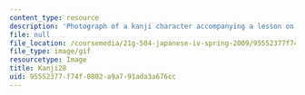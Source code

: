 ```yaml
---
content_type: resource
description: 'Photograph of a kanji character accompanying a lesson on Japanese. '
file: null
file_location: /coursemedia/21g-504-japanese-iv-spring-2009/95552377f74f0802a9a791ada3a676cc_Kanji28.gif
file_type: image/gif
resourcetype: Image
title: Kanji28
uid: 95552377-f74f-0802-a9a7-91ada3a676cc
---
```

